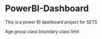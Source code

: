 # PowerBI-Dashboard
This is a power BI dashboard project for SETS

Age group
class boundary
class limit
